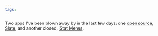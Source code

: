 ```yaml
---
tags: 
---
```


Two apps I've been blown away by in the last few days: one [open source](/wiki/open_source), [Slate](/wiki/Slate), and another closed, [iStat Menus](/wiki/iStat_Menus).
